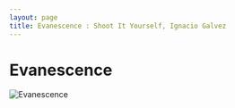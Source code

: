```yaml
---
layout: page
title: Evanescence : Shoot It Yourself, Ignacio Galvez
---
```


# Evanescence

![Evanescence](http://assets.farmhouse.co/publishing/1-shoot-it-yourself/images/evanescence-1.jpg)
